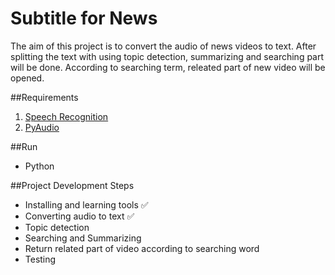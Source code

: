 
# Subtitle for News
The aim of this project is to convert the audio of news videos to text. After splitting the text with using topic detection, summarizing and searching part will be done. According to searching term, releated part of new video will be opened.

##Requirements

1. [Speech Recognition](https://pypi.python.org/pypi/SpeechRecognition)
2. [PyAudio](https://pypi.python.org/pypi/SpeechRecognition/)

##Run

* Python

##Project Development Steps

* Installing and learning tools :white_check_mark:
* Converting audio to text :white_check_mark:
* Topic detection
* Searching and Summarizing
* Return related part of video according to searching word
* Testing
